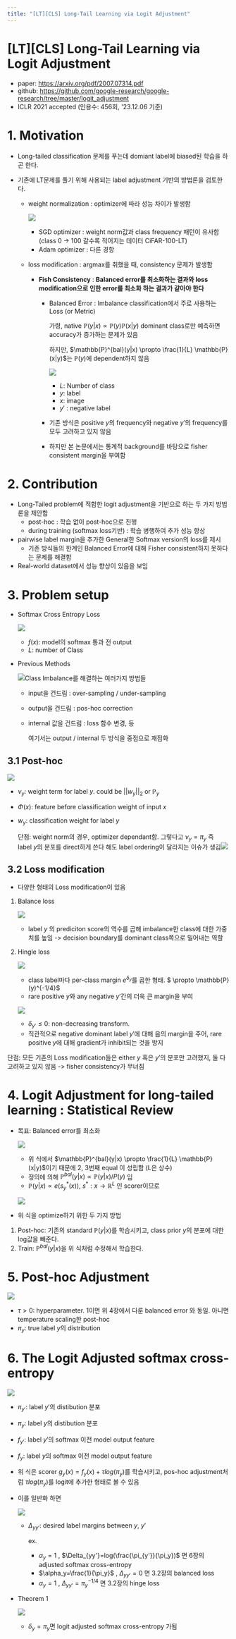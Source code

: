 ```yaml
---
title: "[LT][CLS] Long-Tail Learning via Logit Adjustment"
---
```

# [LT][CLS\] Long-Tail Learning via Logit Adjustment

- paper: https://arxiv.org/pdf/2007.07314.pdf
- github: https://github.com/google-research/google-research/tree/master/logit_adjustment
- ICLR 2021 accepted (인용수: 456회, '23.12.06 기준)

# 1. Motivation

- Long-tailed classification 문제를 푸는데 domiant label에 biased된 학습을 하곤 한다.

- 기존에 LT문제를 풀기 위해 사용되는 label adjustment 기반의 방법론을 검토한다.

  - weight normalization : optimizer에 따라 성능 차이가 발생함

    ![](../images/2023-12-06/image-20231206165511665.png)

    - SGD optimizer : weight norm값과 class frequency 패턴이 유사함 (class 0 -> 100 갈수록 적어지는 데이터 CiFAR-100-LT)
    - Adam optimizer : 다른 경항

  - loss modification : argmax를 취했을 때, consistency 문제가 발생함

    - **Fish Consistency** : **Balanced error를 최소화하는 결과와 loss modification으로 인한 error를 최소화 하는 결과가 같아야 한다**

      - Balanced Error : Imbalance classification에서 주로 사용하는 Loss (or Metric)

        가령, native $\mathbb{P}(y|x) \propto \mathbb{P}(y) \mathbb{P}(x|y)$ dominant class로만 예측하면 accuracy가 증가하는 문제가 있음

        하지만, $\mathbb{P}^{bal}(y|x) \propto \frac{1}{L} \mathbb{P}(x|y)$는 $\mathbb{P}(y)$에 dependent하지 않음

        ![](../images/2023-12-06/image-20231206171002527.png)

        - $L$: Number of class
        - $y$: label
        - $x$: image
        - $y'$ : negative label

      - 기존 방식은 positive $y$의 frequency와 negative $y'$의 frequency를 모두 고려하고 있지 않음

      - 하지만 본 논문에서는 통계적 background를 바탕으로 fisher consistent margin을 부여함

# 2. Contribution

- Long-Tailed problem에 적합한 logit adjustment을 기반으로 하는 두 가지 방법론을 제안함
  - post-hoc : 학습 없이 post-hoc으로 진행
  - during training (softmax loss기반) : 학습 병행하여 추가 성능 향상
- pairwise label margin을 추가한 General한 Softmax version의 loss를 제시
  - 기존 방식들의 한계인 Balanced Error에 대해 Fisher consistent하지 못하다는 문제를 해결함
- Real-world dataset에서 성능 향상이 있음을 보임



# 3. Problem setup

- Softmax Cross Entropy Loss

  ![](../images/2023-12-06/%EC%8A%A4%ED%81%AC%EB%A6%B0%EC%83%B7%202023-12-06%2019-05-33.png)

  - $f(x)$: model의 softmax 통과 전 output
  - $L$: number of Class

- Previous Methods

  ![Class Imbalance를 해결하는 여러가지 방법들](../images/2023-12-06/%EC%8A%A4%ED%81%AC%EB%A6%B0%EC%83%B7%202023-12-06%2019-07-32.png)

  - input을 건드림 : over-sampling / under-sampling

  - output을 건드림 : pos-hoc correction

  - internal 값을 건드림 : loss 함수 변경, 등

    여기서는 output / internal 두 방식을 중점으로 재점화

## 3.1 Post-hoc 

![](../images/2023-12-06/%EC%8A%A4%ED%81%AC%EB%A6%B0%EC%83%B7%202023-12-06%2021-46-29.png)

- $\nu_y$: weight term for label $y$. could be $||w_y||_2$ or $\mathbb{P}_y$

- $\Phi(x)$: feature before classification weight of input $x$

- $w_y$: classification weight for label $y$

  단점: weight norm의 경우, optimizer dependant함. 그렇다고 $\nu_y=\pi_y$ 즉 label $y$의 분포를 direct하게 쓴다 해도 label ordering이 달라지는 이슈가 생김![](../images/2023-12-06/%EC%8A%A4%ED%81%AC%EB%A6%B0%EC%83%B7%202023-12-06%2022-02-18.png)

## 3.2 Loss modification

- 다양한 형태의 Loss modification이 있음

1. Balance loss

   ![](../images/2023-12-06/%EC%8A%A4%ED%81%AC%EB%A6%B0%EC%83%B7%202023-12-06%2021-54-03.png)

   - label $y$ 의 prediciton score의 역수를 곱해 imbalance한 class에 대한 가중치를 높임 -> decision boundary를 dominant class쪽으로 밀어내는 역할

2. Hingle loss

   ![](../images/2023-12-06/%EC%8A%A4%ED%81%AC%EB%A6%B0%EC%83%B7%202023-12-06%2021-54-42.png)

   - class label마다 per-class margin $e^{\delta_y}$를 곱한 형태. $ \propto \mathbb{P}(y)^{-1/4}$
   - rare positive $y$와 any negative $y'$간의 더욱 큰 margin을 부여

   ![](../images/2023-12-06/%EC%8A%A4%ED%81%AC%EB%A6%B0%EC%83%B7%202023-12-06%2021-57-05.png)

   - $\delta_{y'} \leq 0$: non-decreasing transform. 
   - 직관적으로 negative dominant label $y'$에 대해 음의 margin을 주어, rare positive $y$에 대해 gradient가 inhibit되는 것을 방지

단점: 모든 기존의 Loss modification들은 either $y$ 혹은 $y'$의 분포만 고려했지, 둘 다 고려하고 있지 않음 -> fisher consistency가 무너짐

# 4. Logit Adjustment for long-tailed learning : Statistical Review

- 목표: Balanced error를 최소화

  ![](../images/2023-12-06/%EC%8A%A4%ED%81%AC%EB%A6%B0%EC%83%B7%202023-12-06%2022-18-16.png)

  - 위 식에서 $\mathbb{P}^{bal}(y|x) \propto \frac{1}{L} \mathbb{P}(x|y)$이기 때문에 2, 3번째 equal 이 성립함 (L은 상수)
  - 정의에 의해 $\mathbb{P}^{bal}(y|x) \propto  \mathbb{P}(y|x)/P(y)$ 임
  - $\mathbb{P}(y|x) \propto e(s^*_y(x))$, $s^*: x \to \mathbb{R}^L$ 인 scorer이므로

  ![](../images/2023-12-06/%EC%8A%A4%ED%81%AC%EB%A6%B0%EC%83%B7%202023-12-06%2022-21-25.png)

  

- 위 식을 optimize하기 위한 두 가지 방법

1. Post-hoc: 기존의 standard $\mathbb{P}(y|x)$를 학습시키고, class prior $y$의 분포에 대한 log값을 빼준다.
2. Train: $\mathbb{P}^{bal}(y|x)$을 위 식처럼 수정해서 학습한다.

# 5. Post-hoc Adjustment

![](../images/2023-12-06/%EC%8A%A4%ED%81%AC%EB%A6%B0%EC%83%B7%202023-12-06%2022-26-21.png)

- $\tau >0$: hyperparameter. 1이면 위 4장에서 다룬 balanced error 와 동일. 아니면 temperature scaling한 post-hoc
- $\pi_y$: true label $y$의 distribution

# 6. The Logit Adjusted softmax cross-entropy

![](../images/2023-12-06/%EC%8A%A4%ED%81%AC%EB%A6%B0%EC%83%B7%202023-12-06%2022-28-14.png)

- $\pi_{y'}$: label $y'$의 distibution 분포
- $\pi_{y}$: label $y$의 distibution 분포
- $f_{y'}$: label $y'$의 softmax 이전 model output feature
- $f_{y}$: label $y$의 softmax 이전 model output feature

- 위 식은 scorer $g_y(x)=f_y(x)+\tau log(\pi_y)$를 학습시키고, pos-hoc adjustment처럼 $\tau log(\pi_y)$를 logit에 추가한 형태로 볼 수 있음



- 이를 일반화 하면

  ![](../../../Pictures/%EC%8A%A4%ED%81%AC%EB%A6%B0%EC%83%B7/%EC%8A%A4%ED%81%AC%EB%A6%B0%EC%83%B7%202023-12-06%2022-33-07.png)

  - $\Delta_{yy'}$: desired label margins between $y$, $y'$

    ex.

    - $\alpha_y=1$ , $\Delta_{yy'}=log(\frac{\pi_{y'}}{\pi_y})$ 면 6장의 adjusted softmax cross-entropy
    - $\alpha_y=\frac{1}{\pi_y}$ , $\Delta_{yy'}=0$ 면 3.2장의 balanced loss
    - $\alpha_y=1$ , $\Delta_{yy'}=\pi_y^{-1/4}$ 면 3.2장의 hinge loss

- Theorem 1

  ![](../images/2023-12-06/%EC%8A%A4%ED%81%AC%EB%A6%B0%EC%83%B7%202023-12-06%2022-37-20.png)

  - $\delta_y=\pi_y$면 logit adjusted softmax cross-entropy 가됨
